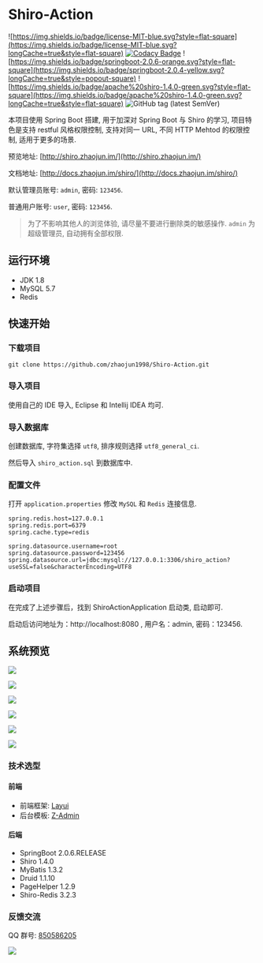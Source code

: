 # Shiro-Action
![https://img.shields.io/badge/license-MIT-blue.svg?style=flat-square](https://img.shields.io/badge/license-MIT-blue.svg?longCache=true&style=flat-square)
[![Codacy Badge](https://api.codacy.com/project/badge/Grade/3b39480c887b42f1875c0210817b500f)](https://www.codacy.com/app/zhaojun1998/Shiro-Action?utm_source=github.com&amp;utm_medium=referral&amp;utm_content=zhaojun1998/Shiro-Action&amp;utm_campaign=Badge_Grade)
![https://img.shields.io/badge/springboot-2.0.6-orange.svg?style=flat-square](https://img.shields.io/badge/springboot-2.0.4-yellow.svg?longCache=true&style=popout-square)
![https://img.shields.io/badge/apache%20shiro-1.4.0-green.svg?style=flat-square](https://img.shields.io/badge/apache%20shiro-1.4.0-green.svg?longCache=true&style=flat-square)
![GitHub tag (latest SemVer)](https://img.shields.io/github/tag/zhaojun1998/Shiro-Action.svg?style=flat-square)


本项目使用 Spring Boot 搭建, 用于加深对 Spring Boot 与 Shiro 的学习, 项目特色是支持 restful 风格权限控制, 支持对同一 URL, 不同 HTTP Mehtod 的权限控制, 适用于更多的场景.

预览地址: [http://shiro.zhaojun.im/](http://shiro.zhaojun.im/)

文档地址: [http://docs.zhaojun.im/shiro/](http://docs.zhaojun.im/shiro/)

默认管理员账号: `admin`, 密码: `123456`.

普通用户账号: `user`, 密码: `123456`.

> 为了不影响其他人的浏览体验, 请尽量不要进行删除类的敏感操作.  `admin` 为超级管理员, 自动拥有全部权限.

## 运行环境
* JDK 1.8
* MySQL 5.7
* Redis

## 快速开始

### 下载项目

```git
git clone https://github.com/zhaojun1998/Shiro-Action.git
```

### 导入项目

使用自己的 IDE 导入, Eclipse 和 Intellij IDEA 均可.

### 导入数据库

创建数据库, 字符集选择 `utf8`, 排序规则选择 `utf8_general_ci`.

然后导入 `shiro_action.sql` 到数据库中.

### 配置文件

打开 `application.properties` 修改 `MySQL` 和 `Redis` 连接信息.

```properties
spring.redis.host=127.0.0.1
spring.redis.port=6379
spring.cache.type=redis

spring.datasource.username=root
spring.datasource.password=123456
spring.datasource.url=jdbc:mysql://127.0.0.1:3306/shiro_action?useSSL=false&characterEncoding=UTF8
```

### 启动项目
在完成了上述步骤后，找到 ShiroActionApplication 启动类, 启动即可.

启动后访问地址为：http://localhost:8080 , 用户名：admin, 密码：123456.

## 系统预览

![](https://cdn.jun6.net/201905052146_570.png)

![](https://cdn.jun6.net/2019/05/05/5ccee9679211e.png)

![](https://cdn.jun6.net/2019/05/05/5ccee96794cb8.png)

![](https://cdn.jun6.net/2019/05/05/5ccee96789cb8.png)

![](https://cdn.jun6.net/2019/05/05/5ccee967871ab.png)

![](https://cdn.jun6.net/2019/05/05/5ccee9678c74a.png)


### 技术选型


#### 前端

* 前端框架: [Layui](https://www.layui.com/)
* 后台模板: [Z-Admin](https://github.com/zhaojun1998/Z-Admin/)


#### 后端

* SpringBoot 2.0.6.RELEASE
* Shiro 1.4.0
* MyBatis 1.3.2
* Druid 1.1.10
* PageHelper 1.2.9
* Shiro-Redis 3.2.3

### 反馈交流

QQ 群号: [850586205](//shang.qq.com/wpa/qunwpa?idkey=b482b2e48a938a993ef54adcff7ed499a45127a73802a68f1238256fb02ed425)

![](https://cdn.jun6.net/201904141340_574.png)
